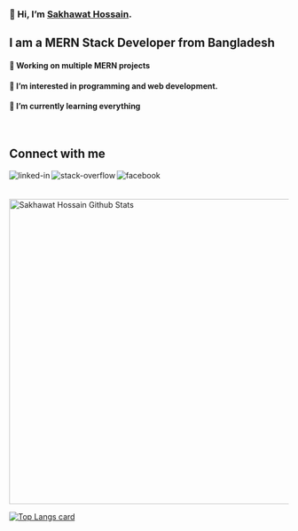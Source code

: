 ### 👋 Hi, I’m [Sakhawat Hossain](https://drive.google.com/file/d/1BzpVoR3OadSYNQVzQEF8bMCx-N44GBnI/view).
## I am a MERN Stack Developer from Bangladesh
#### 🔭 Working on multiple MERN projects
#### 👀 I’m interested in programming and web development.
#### 🌱 I’m currently learning everything

<br>

## Connect with me

[<img align="left" alt="linked-in" src="https://img.shields.io/badge/linkedin-%230077B5.svg?&style=for-the-badge&logo=linkedin&logoColor=white" />](https://www.linkedin.com/in/shjsdev/)
[<img align="left" alt="stack-overflow" src="https://img.shields.io/badge/stack%20overflow-FE7A16?logo=stack-overflow&logoColor=white&style=for-the-badge" />](https://stackoverflow.com/users/15192019/sakhawat-hossain)
[<img align="left" alt="facebook" src="https://img.shields.io/badge/facebook-%231877F2.svg?&style=for-the-badge&logo=facebook&logoColor=white" />](https://www.facebook.com/shshakib2001)

<br />
<br />
<br />
<img width="550px" alt="Sakhawat Hossain Github Stats"  src="https://github-readme-stats.vercel.app/api?username=sakhawat9&show_icons=true"/>

[![Top Langs card](https://github-readme-stats.vercel.app/api/top-langs/?username=sakhawat9&card_width=550)](https://github.com/sakhawat9/sakhawat9)
